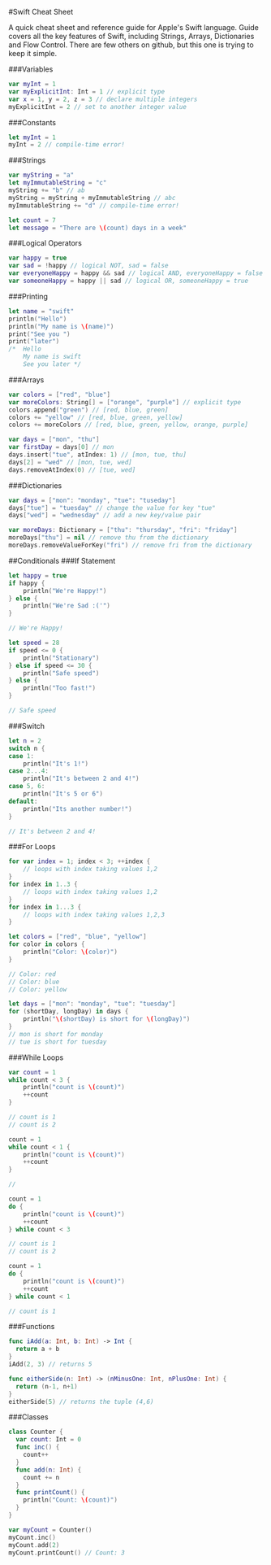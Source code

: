 #Swift Cheat Sheet

A quick cheat sheet and reference guide for Apple's Swift language. Guide covers all the key features of Swift, including Strings, Arrays, Dictionaries and Flow Control. There are few others on github, but this one is trying to keep it simple.

###Variables
```swift
var myInt = 1
var myExplicitInt: Int = 1 // explicit type
var x = 1, y = 2, z = 3 // declare multiple integers
myExplicitInt = 2 // set to another integer value
```

###Constants
```swift
let myInt = 1
myInt = 2 // compile-time error!
```

###Strings
```swift
var myString = "a"
let myImmutableString = "c"
myString += "b" // ab
myString = myString + myImmutableString // abc
myImmutableString += "d" // compile-time error!

let count = 7
let message = "There are \(count) days in a week"
```

###Logical Operators
```swift
var happy = true
var sad = !happy // logical NOT, sad = false
var everyoneHappy = happy && sad // logical AND, everyoneHappy = false
var someoneHappy = happy || sad // logical OR, someoneHappy = true
```
###Printing
```swift
let name = "swift"
println("Hello")
println("My name is \(name)")
print("See you ")
print("later")
/*  Hello
    My name is swift
    See you later */
```

###Arrays
```swift
var colors = ["red", "blue"]
var moreColors: String[] = ["orange", "purple"] // explicit type
colors.append("green") // [red, blue, green]
colors += "yellow" // [red, blue, green, yellow]
colors += moreColors // [red, blue, green, yellow, orange, purple]

var days = ["mon", "thu"]
var firstDay = days[0] // mon
days.insert("tue", atIndex: 1) // [mon, tue, thu]
days[2] = "wed" // [mon, tue, wed]
days.removeAtIndex(0) // [tue, wed]
```

###Dictionaries
```swift
var days = ["mon": "monday", "tue": "tuseday"]
days["tue"] = "tuesday" // change the value for key "tue"
days["wed"] = "wednesday" // add a new key/value pair

var moreDays: Dictionary = ["thu": "thursday", "fri": "friday"]
moreDays["thu"] = nil // remove thu from the dictionary
moreDays.removeValueForKey("fri") // remove fri from the dictionary
```

##Conditionals
###If Statement
```swift
let happy = true
if happy {
    println("We're Happy!")
} else {
    println("We're Sad :('")
}

// We're Happy!

let speed = 28
if speed <= 0 {
    println("Stationary")
} else if speed <= 30 {
    println("Safe speed")
} else {
    println("Too fast!")
}

// Safe speed
```
###Switch
```swift
let n = 2
switch n {
case 1:
    println("It's 1!")
case 2...4:
    println("It's between 2 and 4!")
case 5, 6:
    println("It's 5 or 6")
default:
    println("Its another number!")
}

// It's between 2 and 4!

```
###For Loops
```swift
for var index = 1; index < 3; ++index {
	// loops with index taking values 1,2 
}
for index in 1..3 {
	// loops with index taking values 1,2
}
for index in 1...3 { 
	// loops with index taking values 1,2,3
}

let colors = ["red", "blue", "yellow"]
for color in colors {
    println("Color: \(color)")
}

// Color: red
// Color: blue
// Color: yellow 

let days = ["mon": "monday", "tue": "tuesday"]
for (shortDay, longDay) in days {
    println("\(shortDay) is short for \(longDay)")
}
// mon is short for monday
// tue is short for tuesday
```

###While Loops
```swift
var count = 1
while count < 3 {
    println("count is \(count)")
    ++count
}

// count is 1
// count is 2

count = 1
while count < 1 {
    println("count is \(count)")
    ++count
}

//

count = 1
do {
    println("count is \(count)")
    ++count
} while count < 3

// count is 1
// count is 2

count = 1
do {
    println("count is \(count)")
    ++count
} while count < 1

// count is 1
```

###Functions
```swift
func iAdd(a: Int, b: Int) -> Int {
  return a + b
}
iAdd(2, 3) // returns 5

func eitherSide(n: Int) -> (nMinusOne: Int, nPlusOne: Int) {
  return (n-1, n+1)
}
eitherSide(5) // returns the tuple (4,6)
```

###Classes
```swift
class Counter {
  var count: Int = 0 
  func inc() { 
    count++
  }
  func add(n: Int) {
    count += n
  }
  func printCount() {
    println("Count: \(count)")
  }
}

var myCount = Counter()
myCount.inc()
myCount.add(2)
myCount.printCount() // Count: 3
```